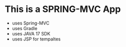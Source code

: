 # This is a SPRING-MVC App

- uses Spring-MVC
- uses Gradle
- uses JAVA 17 SDK
- uses JSP for tempaltes
